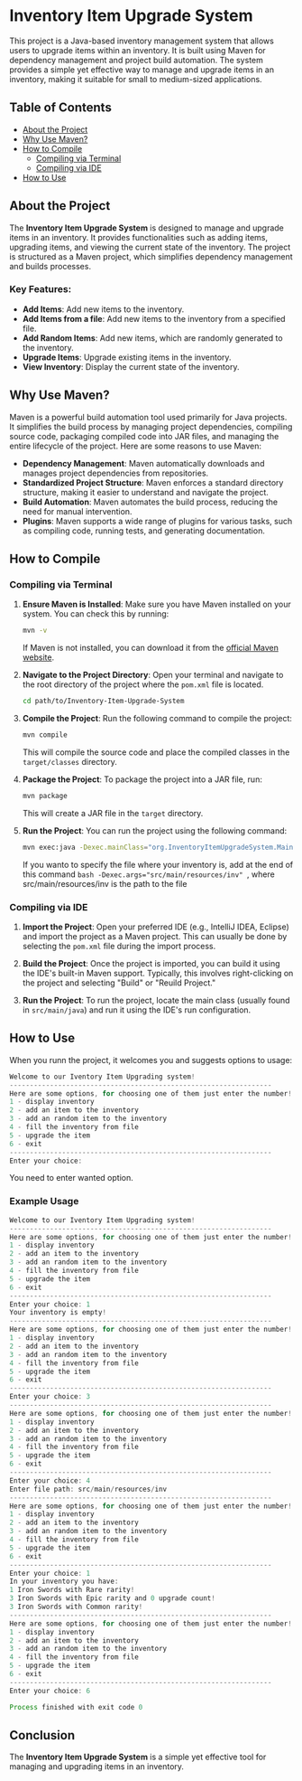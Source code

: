 # Inventory Item Upgrade System

This project is a Java-based inventory management system that allows users to upgrade items within an inventory. It is built using Maven for dependency management and project build automation. The system provides a simple yet effective way to manage and upgrade items in an inventory, making it suitable for small to medium-sized applications.

## Table of Contents
- [About the Project](#about-the-project)
- [Why Use Maven?](#why-use-maven)
- [How to Compile](#how-to-compile)
  - [Compiling via Terminal](#compiling-via-terminal)
  - [Compiling via IDE](#compiling-via-ide)
- [How to Use](#how-to-use)

## About the Project

The **Inventory Item Upgrade System** is designed to manage and upgrade items in an inventory. It provides functionalities such as adding items, upgrading items, and viewing the current state of the inventory. 
The project is structured as a Maven project, which simplifies dependency management and builds processes.

### Key Features:
- **Add Items**: Add new items to the inventory.
- **Add Items from a file**: Add new items to the inventory from a specified file.
- **Add Random Items**: Add new items, which are randomly generated to the inventory.
- **Upgrade Items**: Upgrade existing items in the inventory.
- **View Inventory**: Display the current state of the inventory.

## Why Use Maven?

Maven is a powerful build automation tool used primarily for Java projects. It simplifies the build process by managing project dependencies, compiling source code, packaging compiled code into JAR files, and managing the entire lifecycle of the project. Here are some reasons to use Maven:

- **Dependency Management**: Maven automatically downloads and manages project dependencies from repositories.
- **Standardized Project Structure**: Maven enforces a standard directory structure, making it easier to understand and navigate the project.
- **Build Automation**: Maven automates the build process, reducing the need for manual intervention.
- **Plugins**: Maven supports a wide range of plugins for various tasks, such as compiling code, running tests, and generating documentation.

## How to Compile

### Compiling via Terminal

1. **Ensure Maven is Installed**: Make sure you have Maven installed on your system. You can check this by running:
   ```bash
   mvn -v
   ```
   If Maven is not installed, you can download it from the [official Maven website](https://maven.apache.org/).

2. **Navigate to the Project Directory**: Open your terminal and navigate to the root directory of the project where the `pom.xml` file is located.
   ```bash
   cd path/to/Inventory-Item-Upgrade-System
   ```

3. **Compile the Project**: Run the following command to compile the project:
   ```bash
   mvn compile
   ```
   This will compile the source code and place the compiled classes in the `target/classes` directory.

4. **Package the Project**: To package the project into a JAR file, run:
   ```bash
   mvn package
   ```
   This will create a JAR file in the `target` directory.

5. **Run the Project**: You can run the project using the following command:
   ```bash
   mvn exec:java -Dexec.mainClass="org.InventoryItemUpgradeSystem.Main" 
   ```
   If you wanto to specify the file where your inventory is, add at the end of this command ```bash -Dexec.args="src/main/resources/inv" ```, where src/main/resources/inv is the path to the file

### Compiling via IDE

1. **Import the Project**: Open your preferred IDE (e.g., IntelliJ IDEA, Eclipse) and import the project as a Maven project. This can usually be done by selecting the `pom.xml` file during the import process.

2. **Build the Project**: Once the project is imported, you can build it using the IDE's built-in Maven support. Typically, this involves right-clicking on the project and selecting "Build" or "Reuild Project."

3. **Run the Project**: To run the project, locate the main class (usually found in `src/main/java`) and run it using the IDE's run configuration.

## How to Use

When you runn the project, it welcomes you and suggests options to usage:
```java
Welcome to our Iventory Item Upgrading system!
-----------------------------------------------------------------
Here are some options, for choosing one of them just enter the number!
1 - display inventory
2 - add an item to the inventory
3 - add an random item to the inventory
4 - fill the inventory from file
5 - upgrade the item
6 - exit
-----------------------------------------------------------------
Enter your choice:
```
You need to enter wanted option.


### Example Usage
```java
Welcome to our Iventory Item Upgrading system!
-----------------------------------------------------------------
Here are some options, for choosing one of them just enter the number!
1 - display inventory
2 - add an item to the inventory
3 - add an random item to the inventory
4 - fill the inventory from file
5 - upgrade the item
6 - exit
-----------------------------------------------------------------
Enter your choice: 1
Your inventory is empty!
-----------------------------------------------------------------
Here are some options, for choosing one of them just enter the number!
1 - display inventory
2 - add an item to the inventory
3 - add an random item to the inventory
4 - fill the inventory from file
5 - upgrade the item
6 - exit
-----------------------------------------------------------------
Enter your choice: 3
-----------------------------------------------------------------
Here are some options, for choosing one of them just enter the number!
1 - display inventory
2 - add an item to the inventory
3 - add an random item to the inventory
4 - fill the inventory from file
5 - upgrade the item
6 - exit
-----------------------------------------------------------------
Enter your choice: 4
Enter file path: src/main/resources/inv
-----------------------------------------------------------------
Here are some options, for choosing one of them just enter the number!
1 - display inventory
2 - add an item to the inventory
3 - add an random item to the inventory
4 - fill the inventory from file
5 - upgrade the item
6 - exit
-----------------------------------------------------------------
Enter your choice: 1
In your inventory you have: 
1 Iron Swords with Rare rarity!
3 Iron Swords with Epic rarity and 0 upgrade count!
3 Iron Swords with Common rarity!
-----------------------------------------------------------------
Here are some options, for choosing one of them just enter the number!
1 - display inventory
2 - add an item to the inventory
3 - add an random item to the inventory
4 - fill the inventory from file
5 - upgrade the item
6 - exit
-----------------------------------------------------------------
Enter your choice: 6

Process finished with exit code 0
```

## Conclusion

The **Inventory Item Upgrade System** is a simple yet effective tool for managing and upgrading items in an inventory. 

